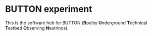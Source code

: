 # BUTTON experiment

This is the software hub for BUTTON (**B**oulby **U**nderground **T**echnical **T**estbed **O**bserving **N**eutrinos). 
